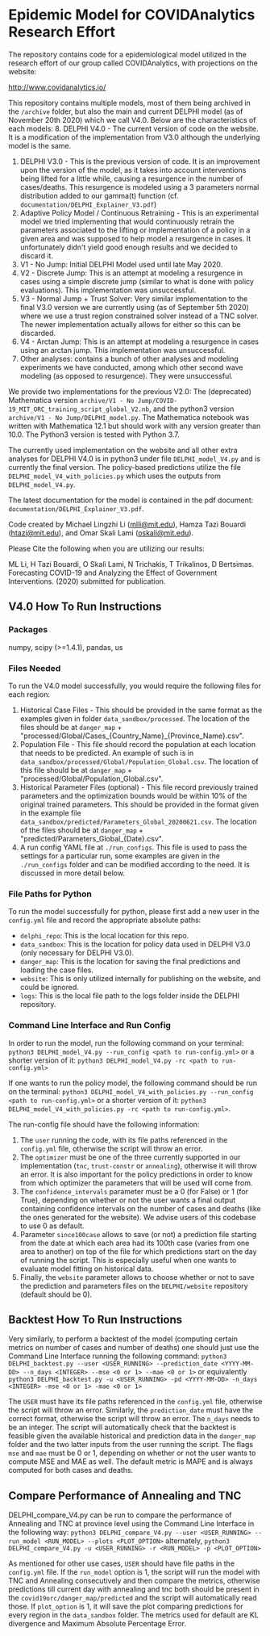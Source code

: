 # Epidemic Model for COVIDAnalytics Research Effort

The repository contains code for a epidemiological model utilized in the research effort of our group called COVIDAnalytics, with projections on the website:

http://www.covidanalytics.io/

This repository contains multiple models, most of them being archived in the `/archive` folder, but also the main and current DELPHI model (as of November 20th 2020) which we call V4.0. Below are the characteristics of each models:
8. DELPHI V4.0 - The current version of code on the website. It is a modification of the implementation from V3.0 although the underlying model is the same.
1. DELPHI V3.0 - This is the previous version of code. It is an improvement upon the  version of the model, as it takes into account interventions being lifted for a little while, causing a resurgence in the number of cases/deaths. This resurgence is modeled using a 3 parameters normal distribution added to our gamma(t) function (cf. `documentation/DELPHI_Explainer_V3.pdf`)
2. Adaptive Policy Model / Continuous Retraining - This is an experimental model we tried implementing that would continuously retrain the parameters associated to the lifting or implementation of a policy in a given area and was supposed to help model a resurgence in cases. It unfortunately didn't yield good enough results and we decided to discard it.
3. V1 - No Jump: Initial DELPHI Model used until late May 2020.
4. V2 - Discrete Jump: This is an attempt at modeling a resurgence in cases using a simple discrete jump (similar to what is done with policy evaluations). This implementation was unsuccessful.
5. V3 - Normal Jump + Trust Solver: Very similar implementation to the final V3.0 version we are currently using (as of September 5th 2020) where we use a trust region constrained solver instead of a TNC solver. The newer implementation actually allows for either so this can be discarded.
6. V4 - Arctan Jump: This is an attempt at modeling a resurgence in cases using an arctan jump. This implementation was unsuccessful.
7. Other analyses: contains a bunch of other analyses and modeling experiments we have conducted, among which other second wave modeling (as opposed to resurgence). They were unsuccessful.

We provide two implementations for the previous V2.0: The (deprecated) Mathematica version
`archive/V1 - No Jump/COVID-19_MIT_ORC_training_script_global_V2.nb`,
and the python3 version `archive/V1 - No Jump/DELPHI_model.py`. The Mathematica notebook was written with Mathematica
12.1 but should work with any version greater than 10.0. The Python3 version is tested with Python 3.7.

The currently used implementation on the website and all other extra analyses for DELPHI V4.0 is in python3 under file
`DELPHI_model_V4.py` and is currently the final version. The policy-based predictions utilize the file
`DELPHI_model_V4_with_policies.py` which uses the outputs from `DELPHI_model_V4.py`.

The latest documentation for the model is contained in the pdf document: `documentation/DELPHI_Explainer_V3.pdf`.

Code created by Michael Lingzhi Li (mlli@mit.edu), Hamza Tazi Bouardi (htazi@mit.edu),
and Omar Skali Lami (oskali@mit.edu).

Please Cite the following when you are utilizing our results:

ML Li, H Tazi Bouardi, O Skali Lami, N Trichakis, T Trikalinos, D Bertsimas. Forecasting COVID-19 and Analyzing the Effect of Government Interventions. (2020) submitted for publication.


## V4.0 How To Run Instructions

### Packages
numpy, scipy (>=1.4.1), pandas, us

### Files Needed
To run the V4.0 model successfully, you would require the following files for each region:
1. Historical Case Files - This should be provided in the same format as the examples given in folder `data_sandbox/processed`. The location of the files should be at `danger_map` + "processed/Global/Cases\_\{Country_Name\}\_\{Province_Name\}.csv".
2. Population File - This file should record the population at each location that needs to be predicted.
An example of such is in `data_sandbox/processed/Global/Population_Global.csv`. The location of this file should be at `danger_map` + "processed/Global/Population_Global.csv".
3. Historical Parameter Files (optional) - This file record previously trained parameters and the optimization bounds would be within 10% of the original trained parameters. This should be provided in the format given in the example file `data_sandbox/predicted/Parameters_Global_20200621.csv`. The location of the files should be at `danger_map` + "predicted/Parameters\_Global\_\{Date\}.csv".
4. A run config YAML file at `./run_configs`. This file is used to pass the settings for a particular run, some examples are given in the `./run_configs` folder and can be modified according to the need. It is discussed in more detail below.

### File Paths for Python

To run the model successfully for python, please first add a new user in the `config.yml` file and record the appropriate absolute paths:
- `delphi_repo`: This is the local location for this repo.
- `data_sandbox`: This is the location for policy data used in DELPHI V3.0 (only necessary for DELPHI V3.0).
- `danger_map`: This is the location for saving the final predictions and loading the case files.
- `website`: This is only utilized internally for publishing on the website, and could be ignored.
- `logs`: This is the local file path to the logs folder inside the DELPHI repository.

### Command Line Interface and Run Config
In order to run the model, run the following command on your terminal: 
`python3 DELPHI_model_V4.py --run_config <path to run-config.yml>` 
or a shorter version of it: 
`python3 DELPHI_model_V4.py -rc <path to run-config.yml>` 

If one wants to run the policy model, the following command should be run on the terminal: 
`python3 DELPHI_model_V4_with_policies.py --run_config <path to run-config.yml>` or a shorter
version of it: `python3 DELPHI_model_V4_with_policies.py -rc <path to run-config.yml>`.

The run-config file should have the following information:
1. The `user` running the code, with its file paths referenced in the `config.yml` file, otherwise the script will throw an error.
2. The `optimizer` must be one of the three currently supported in our implementation (`tnc`, `trust-constr` or `annealing`), otherwise it will throw an error. It is also important for the policy predictions in order to know from which optimizer the parameters that will be used will come from. 
3. The `confidence_intervals` parameter must be a 0 (for False) or 1 (for True), depending on whether or not the user wants a final output containing confidence intervals on the number of cases and deaths (like the ones generated for the website). We advise users of this codebase to use 0 as default. 
4. Parameter `since100case` allows to save (or not) a prediction file starting from the date at which each area had its 100th case (varies from one area to another) on top of the file for  which predictions start on the day of running the script. This is especially useful when one wants to evaluate model fitting on historical data. 
5. Finally, the `website` parameter allows to choose whether or not to save the prediction and  parameters files on the `DELPHI/website` repository (default should be 0).

## Backtest How To Run Instructions
Very similarly, to perform a backtest of the model (computing certain metrics on number of cases and number of deaths) one should just use the Command Line Interface running the following command:
`python3 DELPHI_backtest.py --user <USER_RUNNING> --prediction_date <YYYY-MM-DD> --n_days <INTEGER> --mse <0 or 1> --mae <0 or 1>`  or
equivalently `python3 DELPHI_backtest.py -u <USER_RUNNING> -pd <YYYY-MM-DD> -n_days <INTEGER> -mse <0 or 1> -mae <0 or 1>`

The `USER` must have its file paths referenced in the `config.yml` file, otherwise the script will throw an error.
Similarly, the `prediction_date` must have the correct format, otherwise the script will throw an error.
The `n_days` needs to be an integer. The script will automatically check that the backtest is feasible given the available historical
and prediction data in the `danger_map` folder and the two latter inputs from the user running the script.
The flags `mse` and `mae` must be 0 or 1, depending on whether or not the user wants to compute MSE and MAE as well. The default
metric is MAPE and is always computed for both cases and deaths.

## Compare Performance of Annealing and TNC
DELPHI_compare_V4.py can be run to compare the performance of Annealing and TNC at province level using the Command Line Interface in the following way:
`python3 DELPHI_compare_V4.py --user <USER_RUNNING> --run_model <RUN_MODEL> --plots <PLOT_OPTION>`
alternately,
`python3 DELPHI_compare_V4.py -u <USER_RUNNING> -r <RUN_MODEL> -p <PLOT_OPTION>`

As mentioned for other use cases, `USER` should have file paths in the `config.yml` file. If the `run_model` option is 1, the script will run the model with TNC and Annealing consecutively and then compare the metrics, otherwise predictions till current day with annealing and tnc both should be present in the `covid19orc/danger_map/predicted` and the script will automatically read those. If `plot_option` is 1, it will save the plot comparing predictions for every region in the `data_sandbox` folder. The metrics used for default are KL divergence and Maximum Absolute Percentage Error.

